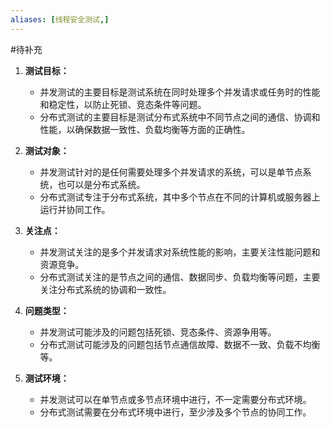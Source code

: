 ```yaml
---
aliases: [线程安全测试,]
---
```

#待补充

1. **测试目标：**
    
    - 并发测试的主要目标是测试系统在同时处理多个并发请求或任务时的性能和稳定性，以防止死锁、竞态条件等问题。
    - 分布式测试的主要目标是测试分布式系统中不同节点之间的通信、协调和性能，以确保数据一致性、负载均衡等方面的正确性。
2. **测试对象：**
    
    - 并发测试针对的是任何需要处理多个并发请求的系统，可以是单节点系统，也可以是分布式系统。
    - 分布式测试专注于分布式系统，其中多个节点在不同的计算机或服务器上运行并协同工作。
3. **关注点：**
    
    - 并发测试关注的是多个并发请求对系统性能的影响，主要关注性能问题和资源竞争。
    - 分布式测试关注的是节点之间的通信、数据同步、负载均衡等问题，主要关注分布式系统的协调和一致性。
4. **问题类型：**
    
    - 并发测试可能涉及的问题包括死锁、竞态条件、资源争用等。
    - 分布式测试可能涉及的问题包括节点通信故障、数据不一致、负载不均衡等。
5. **测试环境：**
    
    - 并发测试可以在单节点或多节点环境中进行，不一定需要分布式环境。
    - 分布式测试需要在分布式环境中进行，至少涉及多个节点的协同工作。
